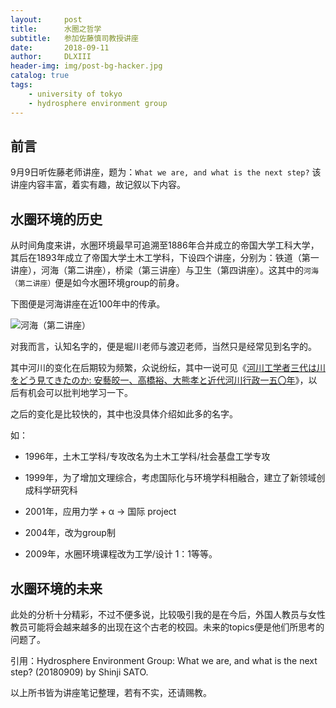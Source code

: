 ```yaml
---
layout:     post
title:      水圈之哲学
subtitle:   参加佐藤慎司教授讲座
date:       2018-09-11
author:     DLXIII
header-img: img/post-bg-hacker.jpg
catalog: true
tags:
    - university of tokyo
    - hydrosphere environment group
---
```



## 前言

9月9日听佐藤老师讲座，题为：`What we are, and what is the next step?` 该讲座内容丰富，着实有趣，故记叙以下内容。

## 水圈环境的历史

从时间角度来讲，水圈环境最早可追溯至1886年合并成立的帝国大学工科大学，其后在1893年成立了帝国大学土木工学科，下设四个讲座，分别为：铁道（第一讲座），河海（第二讲座），桥梁（第三讲座）与卫生（第四讲座）。这其中的`河海（第二讲座）`便是如今水圈环境group的前身。


<!--more-->


下图便是河海讲座在近100年中的传承。

![河海（第二讲座）][1]

对我而言，认知名字的，便是堀川老师与渡辺老师，当然只是经常见到名字的。

其中河川的变化在后期较为频繁，众说纷纭，其中一说可见《[河川工学者三代は川をどう見てきたのか: 安藝皎一、高橋裕、大熊孝と近代河川行政一五〇年][2]》，以后有机会可以批判地学习一下。

之后的变化是比较快的，其中也没具体介绍如此多的名字。

如：

* 1996年，土木工学科/专攻改名为土木工学科/社会基盘工学专攻

* 1999年，为了增加文理综合，考虑国际化与环境学科相融合，建立了新领域创成科学研究科

* 2001年，应用力学 + α → 国际 project

* 2004年，改为group制

* 2009年，水圈环境课程改为工学/设计 1：1等等。

## 水圈环境的未来

此处的分析十分精彩，不过不便多说，比较吸引我的是在今后，外国人教员与女性教员可能将会越来越多的出现在这个古老的校园。未来的topics便是他们所思考的问题了。


引用：Hydrosphere Environment Group: What we are, and what is the next step? (20180909) by Shinji SATO.

以上所书皆为讲座笔记整理，若有不实，还请赐教。


  [1]: https://s1.ax1x.com/2018/09/11/ikpl9S.jpg
  [2]: https://www.amazon.co.jp/%E6%B2%B3%E5%B7%9D%E5%B7%A5%E5%AD%A6%E8%80%85%E4%B8%89%E4%BB%A3%E3%81%AF%E5%B7%9D%E3%82%92%E3%81%A9%E3%81%86%E8%A6%8B%E3%81%A6%E3%81%8D%E3%81%9F%E3%81%AE%E3%81%8B-%E5%AE%89%E8%97%9D%E7%9A%8E%E4%B8%80%E3%80%81%E9%AB%98%E6%A9%8B%E8%A3%95%E3%80%81%E5%A4%A7%E7%86%8A%E5%AD%9D%E3%81%A8%E8%BF%91%E4%BB%A3%E6%B2%B3%E5%B7%9D%E8%A1%8C%E6%94%BF%E4%B8%80%E4%BA%94%E3%80%87%E5%B9%B4-%E7%AF%A0%E5%8E%9F%E4%BF%AE-%E8%91%97/dp/4540181408